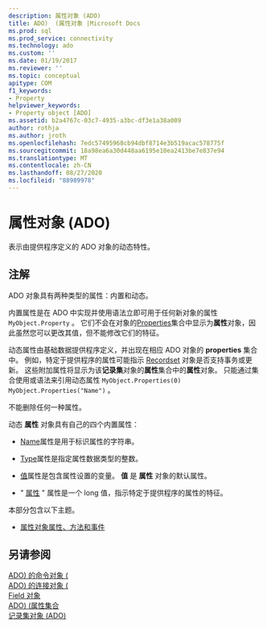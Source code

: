 ```yaml
---
description: 属性对象 (ADO)
title: ADO)  (属性对象 |Microsoft Docs
ms.prod: sql
ms.prod_service: connectivity
ms.technology: ado
ms.custom: ''
ms.date: 01/19/2017
ms.reviewer: ''
ms.topic: conceptual
apitype: COM
f1_keywords:
- Property
helpviewer_keywords:
- Property object [ADO]
ms.assetid: b2a4767c-03c7-4935-a3bc-df3e1a38a009
author: rothja
ms.author: jroth
ms.openlocfilehash: 7edc57495968cb94dbf8714e3b519acac578775f
ms.sourcegitcommit: 18a98ea6a30d448aa6195e10ea2413be7e837e94
ms.translationtype: MT
ms.contentlocale: zh-CN
ms.lasthandoff: 08/27/2020
ms.locfileid: "88989978"
---
```

# <a name="property-object-ado"></a>属性对象 (ADO)
表示由提供程序定义的 ADO 对象的动态特性。  
  
## <a name="remarks"></a>注解  
 ADO 对象具有两种类型的属性：内置和动态。  
  
 内置属性是在 ADO 中实现并使用语法立即可用于任何新对象的属性 `MyObject.Property` 。 它们不会在对象的[Properties](./properties-collection-ado.md)集合中显示为**属性**对象，因此虽然您可以更改其值，但不能修改它们的特征。  
  
 动态属性由基础数据提供程序定义，并出现在相应 ADO 对象的 **properties** 集合中。 例如，特定于提供程序的属性可能指示 [Recordset](./recordset-object-ado.md) 对象是否支持事务或更新。 这些附加属性将显示为该**记录集**对象的**属性**集合中的**属性**对象。 只能通过集合使用或语法来引用动态属性 `MyObject.Properties(0)` `MyObject.Properties("Name")` 。  
  
 不能删除任何一种属性。  
  
 动态 **属性** 对象具有自己的四个内置属性：  
  
-   [Name](./name-property-ado.md)属性是用于标识属性的字符串。  
  
-   [Type](./type-property-ado.md)属性是指定属性数据类型的整数。  
  
-   [值](./value-property-ado.md)属性是包含属性设置的变量。 **值** 是 **属性** 对象的默认属性。  
  
-   " [属性](./attributes-property-ado.md) " 属性是一个 long 值，指示特定于提供程序的属性的特征。  
  
 本部分包含以下主题。  
  
-   [属性对象属性、方法和事件](./property-object-properties-methods-and-events.md)  
  
## <a name="see-also"></a>另请参阅  
 [ADO) 的命令对象 (](./command-object-ado.md)   
 [ADO) 的连接对象 (](./connection-object-ado.md)   
 [Field 对象](./field-object.md)   
 [ADO)  (属性集合 ](./properties-collection-ado.md)   
 [记录集对象 (ADO)](./recordset-object-ado.md)